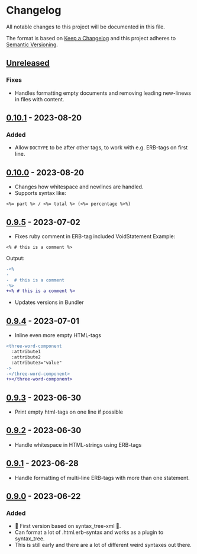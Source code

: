 # Changelog

All notable changes to this project will be documented in this file.

The format is based on [Keep a Changelog](http://keepachangelog.com/en/1.0.0/) and this project adheres to [Semantic Versioning](http://semver.org/spec/v2.0.0.html).

## [Unreleased]

### Fixes

- Handles formatting empty documents and removing leading new-linews in files with content.

## [0.10.1] - 2023-08-20

### Added

- Allow `DOCTYPE` to be after other tags, to work with e.g. ERB-tags on first line.

## [0.10.0] - 2023-08-20

- Changes how whitespace and newlines are handled.
- Supports syntax like:

```erb
<%= part %> / <%= total %> (<%= percentage %>%)
```

## [0.9.5] - 2023-07-02

- Fixes ruby comment in ERB-tag included VoidStatement
  Example:

```erb
<% # this is a comment %>
```

Output:

```diff
-<%
-
-  # this is a comment
-%>
+<% # this is a comment %>
```

- Updates versions in Bundler

## [0.9.4] - 2023-07-01

- Inline even more empty HTML-tags

```diff
<three-word-component
  :attribute1
  :attribute2
  :attribute3="value"
->
-</three-word-component>
+></three-word-component>
```

## [0.9.3] - 2023-06-30

- Print empty html-tags on one line if possible

## [0.9.2] - 2023-06-30

- Handle whitespace in HTML-strings using ERB-tags

## [0.9.1] - 2023-06-28

- Handle formatting of multi-line ERB-tags with more than one statement.

## [0.9.0] - 2023-06-22

### Added

- 🎉 First version based on syntax_tree-xml 🎉.
- Can format a lot of .html.erb-syntax and works as a plugin to syntax_tree.
- This is still early and there are a lot of different weird syntaxes out there.

[unreleased]: https://github.com/davidwessman/syntax_tree-erb/compare/v0.10.1...HEAD
[0.10.1]: https://github.com/davidwessman/syntax_tree-erb/compare/v0.10.0...v0.10.1
[0.10.0]: https://github.com/davidwessman/syntax_tree-erb/compare/v0.9.5...v0.10.0
[0.9.5]: https://github.com/davidwessman/syntax_tree-erb/compare/v0.9.4...v0.9.5
[0.9.4]: https://github.com/davidwessman/syntax_tree-erb/compare/v0.9.3...v0.9.4
[0.9.3]: https://github.com/davidwessman/syntax_tree-erb/compare/v0.9.2...v0.9.3
[0.9.2]: https://github.com/davidwessman/syntax_tree-erb/compare/v0.9.1...v0.9.2
[0.9.1]: https://github.com/davidwessman/syntax_tree-erb/compare/v0.9.0...v0.9.1
[0.9.0]: https://github.com/davidwessman/syntax_tree-erb/compare/419727a73af94057ca0980733e69ac8b4d52fdf4...v0.9.0
